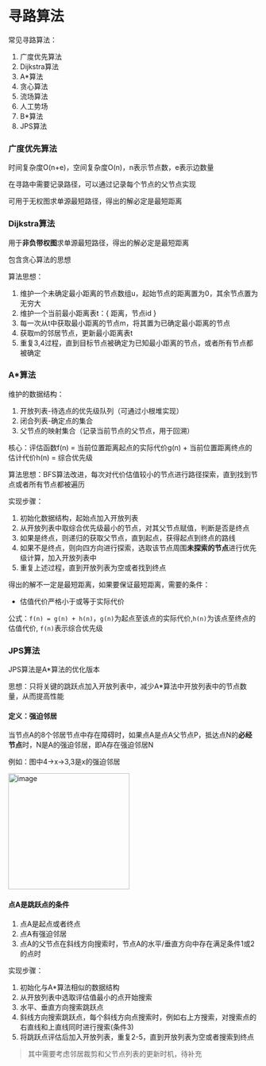# 寻路算法

常见寻路算法：
1. 广度优先算法
2. Dijkstra算法
3. A*算法
4. 贪心算法
5. 流场算法
6. 人工势场
7. B*算法
9. JPS算法

### 广度优先算法


时间复杂度O(n+e)，空间复杂度O(n)，n表示节点数，e表示边数量

在寻路中需要记录路径，可以通过记录每个节点的父节点实现

可用于无权图求单源最短路径，得出的解必定是最短距离


### Dijkstra算法

用于**非负带权图**求单源最短路径，得出的解必定是最短距离

包含贪心算法的思想

算法思想：
1. 维护一个未确定最小距离的节点数组u，起始节点的距离置为0，其余节点置为无穷大
2. 维护一个当前最小距离表t：{ 距离，节点id }
3. 每一次从t中获取最小距离的节点m，将其置为已确定最小距离的节点
4. 获取m的邻居节点，更新最小距离表t
5. 重复3,4过程，直到目标节点被确定为已知最小距离的节点，或者所有节点都被确定

### A*算法

维护的数据结构：
1. 开放列表-待选点的优先级队列（可通过小根堆实现）
2. 闭合列表-确定点的集合
3. 父节点的映射集合（记录当前节点的父节点，用于回溯）

核心：评估函数f(n) = 当前位置距离起点的实际代价g(n) + 当前位置距离终点的估计代价h(n) = 综合优先级

算法思想：BFS算法改进，每次对代价估值较小的节点进行路径探索，直到找到节点或者所有节点都被遍历

实现步骤：
1. 初始化数据结构，起始点加入开放列表
2. 从开放列表中取综合优先级最小的节点，对其父节点赋值，判断是否是终点
3. 如果是终点，则递归的获取父节点，直到起点，获得起点到终点的路线
4. 如果不是终点，则向四方向进行探索，选取该节点周围**未探索的节点**进行优先级计算，加入开放列表中
5. 重复上述过程，直到开放列表为空或者找到终点


得出的解不一定是最短距离，如果要保证最短距离，需要的条件：
- 估值代价严格小于或等于实际代价

公式：``f(n) = g(n) + h(n)``，``g(n)``为起点至该点的实际代价,``h(n)``为该点至终点的估值代价, ``f(n)``表示综合优先级


### JPS算法

JPS算法是A*算法的优化版本

思想：只将关键的跳跃点加入开放列表中，减少A*算法中开放列表中的节点数量，从而提高性能

#### 定义：强迫邻居

当节点A的8个邻居节点中存在障碍时，如果点A是点A父节点P，抵达点N的**必经节点**时，N是A的强迫邻居，即A存在强迫邻居N

例如：图中4->x->3,3是x的强迫邻居 

<img width="244" height="234" alt="image" src="https://github.com/user-attachments/assets/bac0ac55-bbee-4ef7-8caa-9569926a5b76" />


#### 点A是跳跃点的条件
1. 点A是起点或者终点
2. 点A有强迫邻居
3. 点A的父节点在斜线方向搜索时，节点A的水平/垂直方向中存在满足条件1或2的点时


实现步骤：
1. 初始化与A*算法相似的数据结构
2. 从开放列表中选取评估值最小的点开始搜索
3. 水平、垂直方向搜索跳跃点
4. 斜线方向搜索跳跃点，每个斜线方向点搜索时，例如右上方搜索，对搜索点的右直线和上直线同时进行搜索(条件3)
5. 将跳跃点评估后加入开放列表，重复2-5，直到开放列表为空或者搜索到终点


> 其中需要考虑邻居裁剪和父节点列表的更新时机，待补充

